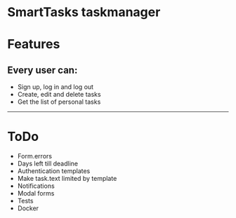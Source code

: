 # SmartTasks taskmanager
# Features
## Every user can:
* Sign up, log in and log out
* Create, edit and delete tasks
* Get the list of personal tasks
____
# ToDo
* Form.errors
* Days left till deadline
* Authentication templates
* Make task.text limited by template
* Notifications
* Modal forms
* Tests
* Docker